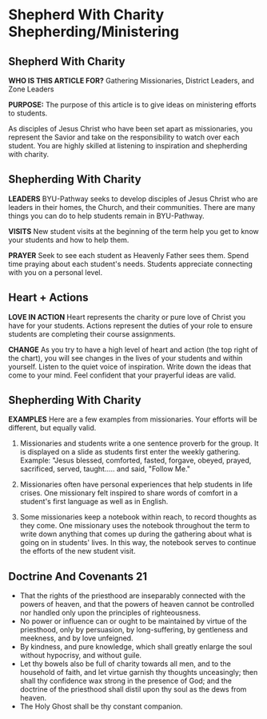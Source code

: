 # Shepherd With Charity Shepherding/Ministering

## Shepherd With Charity

**WHO IS THIS ARTICLE FOR?**
Gathering Missionaries, District Leaders, and Zone Leaders

**PURPOSE:**
The purpose of this article is to give ideas on ministering efforts to students.

As disciples of Jesus Christ who have been set apart as missionaries, you represent the Savior and take on the responsibility to watch over each student. You are highly skilled at listening to inspiration and shepherding with charity.

## Shepherding With Charity

**LEADERS**
BYU-Pathway seeks to develop disciples of Jesus Christ who are leaders in their homes, the Church, and their communities. There are many things you can do to help students remain in BYU-Pathway.

**VISITS**
New student visits at the beginning of the term help you get to know your students and how to help them.

**PRAYER**
Seek to see each student as Heavenly Father sees them. Spend time praying about each student's needs. Students appreciate connecting with you on a personal level.

## Heart + Actions

**LOVE IN ACTION**
Heart represents the charity or pure love of Christ you have for your students. Actions represent the duties of your role to ensure students are completing their course assignments.

**CHANGE**
As you try to have a high level of heart and action (the top right of the chart), you will see changes in the lives of your students and within yourself. Listen to the quiet voice of inspiration. Write down the ideas that come to your mind. Feel confident that your prayerful ideas are valid.

## Shepherding With Charity

**EXAMPLES**
Here are a few examples from missionaries. Your efforts will be different, but equally valid.

1. Missionaries and students write a one sentence proverb for the group. It is displayed on a slide as students first enter the weekly gathering. Example: "Jesus blessed, comforted, fasted, forgave, obeyed, prayed, sacrificed, served, taught..... and said, "Follow Me."

2. Missionaries often have personal experiences that help students in life crises. One missionary felt inspired to share words of comfort in a student's first language as well as in English.

3. Some missionaries keep a notebook within reach, to record thoughts as they come. One missionary uses the notebook throughout the term to write down anything that comes up during the gathering about what is going on in students' lives. In this way, the notebook serves to continue the efforts of the new student visit.

## Doctrine And Covenants 21

- That the rights of the priesthood are inseparably connected with the powers of heaven, and that the powers of heaven cannot be controlled nor handled only upon the principles of righteousness.
- No power or influence can or ought to be maintained by virtue of the priesthood, only by persuasion, by long-suffering, by gentleness and meekness, and by love unfeigned.
- By kindness, and pure knowledge, which shall greatly enlarge the soul without hypocrisy, and without guile.
- Let thy bowels also be full of charity towards all men, and to the household of faith, and let virtue garnish thy thoughts unceasingly; then shall thy confidence wax strong in the presence of God; and the doctrine of the priesthood shall distil upon thy soul as the dews from heaven.
- The Holy Ghost shall be thy constant companion.

